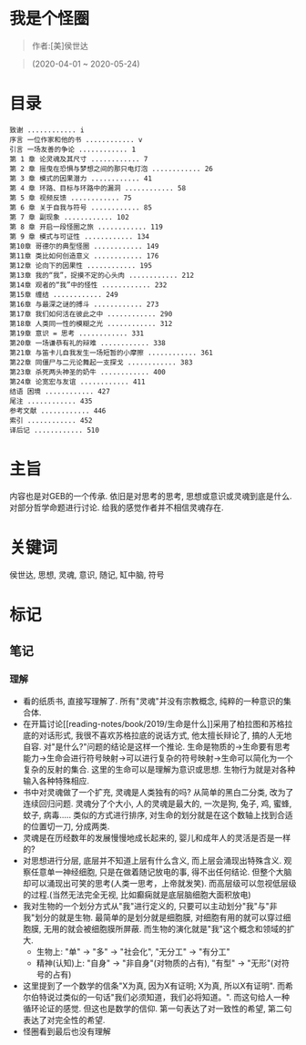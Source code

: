 # 我是个怪圈

> 作者:[美]侯世达

> (2020-04-01 \~ 2020-05-24)


# 目录
```
致谢 ............ i
序言 一位作家和他的书 ............ v
引言 一场友善的争论 ............ 1
第 1 章 论灵魂及其尺寸 ............ 7
第 2 章 摇曳在恐惧与梦想之间的那只电灯泡 ............ 26
第 3 章 模式的因果潜力 ............ 41
第 4 章 环路、目标与环路中的漏洞 ............ 58
第 5 章 视频反馈 ............ 75
第 6 章 关于自我与符号 ............ 85
第 7 章 副现象 ............ 102
第 8 章 开启一段怪圈之旅 ............ 119
第 9 章 模式与可证性 ............ 134
第10章 哥德尔的典型怪圈 ............ 149
第11章 类比如何创造意义 ............ 176
第12章 论向下的因果性 ............ 195
第13章 我的“我”，捉摸不定的心头肉 ............ 212
第14章 观者的“我”中的怪性 ............ 232
第15章 缠结 ............ 249
第16章 与最深之谜的搏斗 ............ 273
第17章 我们如何活在彼此之中 ............ 290
第18章 人类同一性的模糊之光 ............ 312
第19章 意识 = 思考 ............ 331
第20章 一场谦恭有礼的辩难 ............ 338
第21章 与笛卡儿自我发生一场短暂的小摩擦 ............ 361
第22章 同僵尸与二元论舞起一支探戈 ............ 383
第23章 杀死两头神圣的奶牛 ............ 400
第24章 论宽宏与友谊 ............ 411
结语 困境 ............ 427
尾注 ............ 435
参考文献 ............ 446
索引 ............ 452
译后记 ............ 510
```

# 主旨
内容也是对GEB的一个传承. 依旧是对思考的思考, 思想或意识或灵魂到底是什么. 对部分哲学命题进行讨论. 给我的感觉作者并不相信灵魂存在.

# 关键词
侯世达, 思想, 灵魂, 意识, 随记, 缸中脑, 符号

# 标记

## 笔记
### 理解
* 看的纸质书, 直接写理解了. 所有"灵魂"并没有宗教概念, 纯粹的一种意识的集合体.
* 在开篇讨论[[reading-notes/book/2019/生命是什么]]采用了柏拉图和苏格拉底的对话形式, 我很不喜欢苏格拉底的说话方式, 他太擅长辩论了, 搞的人无地自容. 对"是什么?"问题的结论是这样一个推论. 生命是物质的\-\>生命要有思考能力\-\>生命会进行符号映射\-\>可以进行复杂的符号映射\-\>生命可以简化为一个复杂的反射的集合. 这里的生命可以是理解为意识或思想. 生物行为就是对各种输入各种特殊相应.
* 书中对灵魂做了一个扩充, 灵魂是人类独有的吗? 从简单的黑白二分类, 改为了连续回归问题. 灵魂分了个大小, 人的灵魂是最大的, 一次是狗, 兔子, 鸡, 蜜蜂, 蚊子, 病毒..... 类似的方式进行排序, 对生命的划分就是在这个数轴上找到合适的位置切一刀, 分成两类.
* 灵魂是在历经数年的发展慢慢地成长起来的, 婴儿和成年人的灵活是否是一样的?
* 对思想进行分层, 底层并不知道上层有什么含义, 而上层会涌现出特殊含义. 观察任意单一神经细胞, 只是在做着随记放电的事, 得不出任何结论. 但整个大脑却可以涌现出可笑的思考(人类一思考，上帝就发笑). 而高层级可以忽视低层级的过程.(当然无法完全无视, 比如癫痫就是底层脑细胞大面积放电)
* 我对生物的一个划分方式从"我"进行定义的, 只要可以主动划分"我"与"非我"划分的就是生物. 最简单的是划分就是细胞膜, 对细胞有用的就可以穿过细胞膜, 无用的就会被细胞膜所屏蔽. 而生物的演化就是"我"这个概念和领域的扩大.
    * 生物上: "单" \-\> "多" \-\> "社会化", "无分工" \-\> "有分工"
    * 精神(认知)上: "自身" \-\> "非自身"\(对物质的占有\), "有型" \-\> "无形"\(对符号的占有\)
* 这里提到了一个数学的信条"X为真, 因为X有证明; X为真, 所以X有证明". 而希尔伯特说过类似的一句话"我们必须知道，我们必将知道。". 而这句给人一种循环论证的感觉. 但这也是数学的信仰. 第一句表达了对一致性的希望, 第二句表达了对完全性的希望.
* 怪圈看到最后也没有理解
